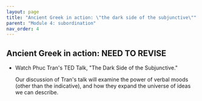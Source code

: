```yaml
---
layout: page
title: "Ancient Greek in action: \"the dark side of the subjunctive\""
parent: "Module 4: subordination"
nav_order: 4
---
```


## Ancient Greek in action: NEED TO REVISE

- Watch Phuc Tran's TED Talk, "The Dark Side of the Subjunctive." 

  Our discussion of Tran's talk will examine the power of verbal moods (other than the indicative), and how they expand the universe of ideas we can describe.
